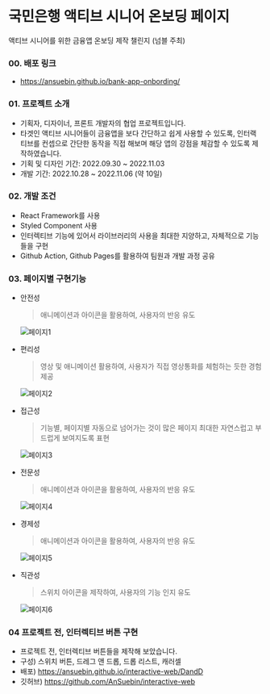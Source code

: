 # 국민은행 액티브 시니어 온보딩 페이지
액티브 시니어를 위한 금융앱 온보딩 제작 챌린지 (넘블 주최)

### 00. 배포 링크
- https://ansuebin.github.io/bank-app-onbording/

### 01. 프로젝트 소개
- 기획자, 디자이너, 프론트 개발자의 협업 프로젝트입니다.
- 타겟인 액티브 시니어들이 금융앱을 보다 간단하고 쉽게 사용할 수 있도록, 인터랙티브를 컨셉으로 간단한 동작을 직접 해보며 해당 앱의 강점을 체감할 수 있도록 제작하였습니다. 
- 기획 및 디자인 기간: 2022.09.30 ~ 2022.11.03
- 개발 기간: 2022.10.28 ~ 2022.11.06 (약 10일)

### 02. 개발 조건
- React Framework를 사용
- Styled Component 사용
- 인터렉티브 기능에 있어서 라이브러리의 사용을 최대한 지양하고, 자체적으로 기능들을 구현
- Github Action, Github Pages를 활용하여 팀원과 개발 과정 공유 

### 03. 페이지별 구현기능
- 안전성
  > 애니메이션과 아이콘을 활용하여, 사용자의 반응 유도
  
  ![페이지1](https://user-images.githubusercontent.com/101397314/200947499-02d07f67-13b1-4698-9b79-774a312565b0.gif)

- 편리성
  > 영상 및 애니메이션 활용하여, 사용자가 직접 영상통화를 체험하는 듯한 경험 제공
  
  ![페이지2](https://user-images.githubusercontent.com/101397314/200947558-8e825b92-3309-466f-a5eb-0d579bdcf41e.gif)

- 접근성
  > 기능별, 페이지별 자동으로 넘어가는 것이 많은 페이지
  최대한 자연스럽고 부드럽게 보여지도록 표현
  
  ![페이지3](https://user-images.githubusercontent.com/101397314/200947592-97ad0d6c-9347-481c-98cb-142eae336ec2.gif)

- 전문성
  > 애니메이션과 아이콘을 활용하여, 사용자의 반응 유도
  
  ![페이지4](https://user-images.githubusercontent.com/101397314/200947623-b3569543-0697-44ec-a228-2372ba932507.gif)

- 경제성
  > 애니메이션과 아이콘을 활용하여, 사용자의 반응 유도
  
  ![페이지5](https://user-images.githubusercontent.com/101397314/200947650-429fa659-f1dd-4254-9f91-47f9adfa87a8.gif)

- 직관성
  > 스위치 아이콘을 제작하여, 사용자의 기능 인지 유도
  
  ![페이지6](https://user-images.githubusercontent.com/101397314/200947668-f2309f4e-e751-4849-8f1c-2806413f17f4.gif)

### 04 프로젝트 전, 인터렉티브 버튼 구현
- 프로젝트 전, 인터렉티브 버튼들을 제작해 보았습니다.
- 구성) 스위치 버튼, 드레그 앤 드롭, 드롭 리스트, 캐러셀
- 배포) https://ansuebin.github.io/interactive-web/DandD
- 깃허브) https://github.com/AnSuebin/interactive-web
